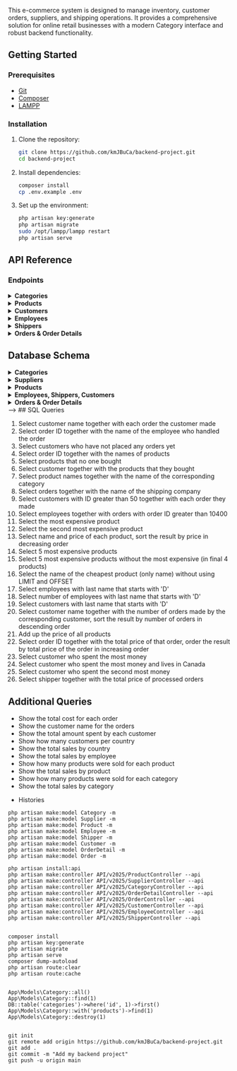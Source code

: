 
This e-commerce system is designed to manage inventory, customer orders, suppliers, and shipping operations. It provides a comprehensive solution for online retail businesses with a modern Category interface and robust backend functionality.


## Getting Started

### Prerequisites

- [Git](https://git-scm.com/)
- [Composer](https://getcomposer.org/)
- [LAMPP](https://www.apachefriends.org/index.html)

### Installation

1. Clone the repository:
   ```bash
   git clone https://github.com/kmJBuCa/backend-project.git
   cd backend-project
   ```

2. Install dependencies:
   ```bash
   composer install
   cp .env.example .env
   ```

3. Set up the environment:
   ```bash
   php artisan key:generate
   php artisan migrate
   sudo /opt/lampp/lampp restart
   php artisan serve
   ```

## API Reference

### Endpoints

<details>
<summary><strong>Categories</strong></summary>

- **GET** `/api/v1/categories` - List all categories
- **POST** `/api/v1/categories` - Create a new category
- **GET** `/api/v1/categories/{id}` - Get a single category
- **PUT** `/api/v1/categories/{id}` - Update a category
- **DELETE** `/api/v1/categories/{id}` - Delete a category
</details>

<details>
<summary><strong>Products</strong></summary>

- **GET** `/api/v1/products` - List all products
- **POST** `/api/v1/products` - Create a new product
- **GET** `/api/v1/products/{id}` - Get a single product
- **PUT** `/api/v1/products/{id}` - Update a product
- **DELETE** `/api/v1/products/{id}` - Delete a product
</details>

<details>
<summary><strong>Customers</strong></summary>

- **GET** `/api/v1/customers` - List all customers
- **POST** `/api/v1/customers` - Create a new customer
- **GET** `/api/v1/customers/{id}` - Get a single customer
- **PUT** `/api/v1/customers/{id}` - Update a customer
- **DELETE** `/api/v1/customers/{id}` - Delete a customer
</details>

<details>
<summary><strong>Employees</strong></summary>

- **GET** `/api/v1/employees` - List all employees
- **POST** `/api/v1/employees` - Create a new employee
- **GET** `/api/v1/employees/{id}` - Get a single employee
- **PUT** `/api/v1/employees/{id}` - Update an employee
- **DELETE** `/api/v1/employees/{id}` - Delete an employee
</details>

<details>
<summary><strong>Shippers</strong></summary>

- **GET** `/api/v1/shippers` - List all shippers
- **POST** `/api/v1/shippers` - Create a new shipper
- **GET** `/api/v1/shippers/{id}` - Get a single shipper
- **PUT** `/api/v1/shippers/{id}` - Update a shipper
- **DELETE** `/api/v1/shippers/{id}` - Delete a shipper
</details>

<details>
<summary><strong>Orders & Order Details</strong></summary>

- **GET** `/api/v1/orders` - List all orders
- **POST** `/api/v1/orders` - Create a new order
- **GET** `/api/v1/orders/{id}` - Get a single order
- **PUT** `/api/v1/orders/{id}` - Update an order
- **DELETE** `/api/v1/orders/{id}` - Delete an order

- **GET** `/api/v1/order-details` - List all order details
- **POST** `/api/v1/order-details` - Create a new order detail
- **GET** `/api/v1/order-details/{id}` - Get a single order detail
- **PUT** `/api/v1/order-details/{id}` - Update an order detail
- **DELETE** `/api/v1/order-details/{id}` - Delete an order detail
</details>




## Database Schema

<details>
<summary><strong>Categories</strong></summary>

```
+------------------------------+
| categories                   |
+------------------------------+
| id                           | bigIncrements
| category_name                | string(100) unique
| description                  | text
| created_at                   | timestamp
| updated_at                   | timestamp
+------------------------------+
| relationships:               |
| - category hasMany product   |
+------------------------------+
```
### php artisan tinker
```
use App\Models\Category; 
for ($i = 1; $i <= 9; $i++) {
    Category::create([
        'category_name' => 'Category ' . $i,
        'description' => 'Description for Category ' . $i
    ]);
}
```

</details>

<details>
<summary><strong>Suppliers</strong></summary>

```
+------------------------------+
| suppliers                    |
+------------------------------+
| id                           | bigIncrements
| supplier_name                | string(100)
| contact_person               | string(100)
| phone                        | string(20)
| email                        | string(100)
| website                      | string(255)
| bio                          | text
| address                      | string(255)
| city                         | string(50)
| country                      | string(50)
| brand_name                   | string(100)
| active                       | boolean
| bank_name                    | string
| bank_account_number          | string
| bank_account_name            | string
| logo                         | string
| created_at                   | timestamp
| updated_at                   | timestamp
+------------------------------+
| relationships:               |
| - supplier hasMany Product   |
+------------------------------+
```
### php artisan tinker
```
use App\Models\Supplier;
for ($i = 1; $i <= 9; $i++) {
    Supplier::create([
        'supplier_name' => 'Supplier ' . $i,
        'contact_person' => 'Contact ' . $i,
        'phone' => '555-020' . $i,
        'email' => 'supplier' . $i . '@example.com',
        'website' => 'https://supplier' . $i . '.com',
        'bio' => 'Bio for Supplier ' . $i,
        'address' => 'Address ' . $i,
        'city' => 'City ' . $i,
        'country' => 'Country ' . $i,
        'brand_name' => 'Brand ' . $i,
        'active' => $i % 2 == 0 ? 1 : 0, 
        'bank_name' => 'Bank ' . $i,
        'bank_account_number' => 'BA' . str_pad($i, 8, '0', STR_PAD_LEFT),
        'bank_account_name' => 'Account ' . $i,
        'logo' => 'logo' . $i . '.png' 
    ]);
}
```
</details>

<details>
<summary><strong>Products</strong></summary>

```
+------------------------------+
| products                     |
+------------------------------+
| id                           | bigIncrements
| product_name                 | string
| cost_price                   | decimal(10,2)
| selling_price                | decimal(10,2)
| quantity_in_stock            | integer, default(0)
| minimum_stock_level          | integer, default(0)
| status                       | enum, default('active')
| image                        | string, nullable
| barcode                      | string, nullable
| description                  | text, nullable
| brand                        | string, nullable
| model                        | string, nullable
| color                        | string, nullable
| size                         | string, nullable
| weight                       | string, nullable
| dimensions                   | string, nullable
| warranty                     | string, nullable
| country_of_origin            | string, nullable
| supplier_id                  | unsignedBigInteger, foreign key
| category_id                  | unsignedBigInteger, foreign key
| created_at                   | timestamp
| updated_at                   | timestamp
+------------------------------+
| relationships:               |
| - Product belongs to Category|
| - Product belongs to Supplier|
+------------------------------+
```
### php artisan tinker
```
use App\Models\Product;
for ($i = 1; $i <= 9; $i++) {
    Product::create([
        'product_name' => 'Product ' . $i,
        'cost_price' => rand(50, 200) + (rand(0, 99) / 100), 
        'selling_price' => rand(100, 300) + (rand(0, 99) / 100),
        'quantity_in_stock' => rand(10, 100), 
        'minimum_stock_level' => rand(5, 20), 
        'status' => $i % 2 == 0 ? 'active' : 'inactive', 
        'image' => 'product' . $i . '.jpg', 
        'barcode' => 'BAR' . str_pad($i, 10, '0', STR_PAD_LEFT), 
        'description' => 'Description for Product ' . $i,
        'brand' => 'Brand ' . $i,
        'model' => 'Model ' . $i,
        'color' => $i % 3 == 0 ? 'Red' : ($i % 3 == 1 ? 'Blue' : 'Green'), 
        'size' => $i % 2 == 0 ? 'Large' : 'Small', 
        'weight' => rand(1, 10) + (rand(0, 99) / 100), 
        'dimensions' => rand(10, 50) . 'x' . rand(10, 50) . 'x' . rand(10, 50), 
        'warranty' => $i % 2 == 0 ? '1 year' : '6 months', 
        'country_of_origin' => 'Country ' . $i,
        'supplier_id' => rand(1, 9), 
        'category_id' => rand(1, 9)  
    ]);
}

```
</details>

<details>
<summary><strong>Employees, Shippers, Customers</strong></summary>

```
+------------------------------+
| employees                    |
+------------------------------+
| id                           | bigIncrements
| first_name                   | string
| last_name                    | string
| position                     | string
| department                   | string
| hire_date                    | date
| phone                        | string, nullable
| email                        | string, unique
| address                      | text, nullable
| photo                        | string, nullable
| gender                       | enum('male','female','other'), nullable
| created_at                   | timestamp
| updated_at                   | timestamp
+------------------------------+
```
### php artisan tinker
```
use App\Models\Employee;
for ($i = 1; $i <= 9; $i++) {
    Employee::create([
        'first_name' => 'Employee' . $i,
        'last_name' => 'Smith' . $i,
        'position' => 'Position ' . $i,
        'department' => 'Dept ' . $i,
        'hire_date' => now()->subDays(rand(1, 365))->toDateString(), 
        'phone' => '555-010' . $i,
        'email' => 'employee' . $i . '@company.com',
        'address' => 'Address ' . $i,
        'photo' => 'photo' . $i . '.jpg', 
        'gender' => $i % 2 == 0 ? 'Female' : 'Male' 
    ]);
}
```

```
+------------------------------+
| shippers                     |
+------------------------------+
| id                           | primary key, auto-incrementing
| shipper_name                 | string
| contact_person               | string nullable
| phone                        | string
| address                      | text nullable  
| shipping_methods             | json nullable
| email                        | string nullable
| notes                        | text nullable
| created_at                   | timestamp
| updated_at                   | timestamp
+------------------------------+
```
### php artisan tinker
```
use App\Models\Shipper;
for ($i = 1; $i <= 9; $i++) {
    Shipper::create([
        'shipper_name' => 'Shipper ' . $i,
        'contact_person' => 'Contact ' . $i,
        'phone' => '555-030' . $i,
        'address' => 'Address ' . $i,
        'shipping_methods' => $i % 2 == 0 ? 'Ground, Air' : 'Ground', 
        'email' => 'shipper' . $i . '@shipping.com',
        'notes' => 'Notes for Shipper ' . $i
    ]);
}
```

```
+------------------------------+
| customers                    |
+------------------------------+
| id                           | primary key
| customer_name                | string
| contact_name                 | string
| phone                        | string nullable
| email                        | string unique
| address                      | string nullable
| city                         | string nullable
| state                        | string nullable
| zip                          | string nullable
| country                      | string nullable
| company                      | string nullable
| website                      | string nullable
| status                       | string default 'active'
| customer_type                | string default 'regular'
| bank_name                    | string nullable
| account_name                 | string nullable
| account_number               | string nullable
| notes                        | text nullable
| created_at                   | timestamp
| updated_at                   | timestamp
+------------------------------+
```
### php artisan tinker
```
use App\Models\Customer;
for ($i = 1; $i <= 9; $i++) {
    Customer::create([
        'customer_name' => 'Customer ' . $i,
        'contact_name' => 'Contact ' . $i,
        'phone' => '555-000' . $i,
        'email' => 'customer' . $i . '@example.com',
        'address' => 'Address ' . $i,
        'city' => 'City ' . $i,
        'state' => 'ST',
        'zip' => '0000' . $i,
        'country' => 'Country ' . $i,
        'company' => 'Company ' . $i,
        'website' => 'https://company' . $i . '.com',
        'status' => $i % 3 == 0 ? 'inactive' : 'active', 
        'customer_type' => $i % 3 == 1 ? 'regular' : ($i % 3 == 2 ? 'premium' : 'vip'),
        'bank_name' => 'Bank ' . $i,
        'account_name' => 'Account ' . $i,
        'account_number' => 'ACC' . str_pad($i, 6, '0', STR_PAD_LEFT),
        'notes' => 'Notes for Customer ' . $i
    ]);
}
```
</details>

<details>
<summary><strong>Orders & Order Details</strong></summary>

```
+------------------------------+
| Order                        |
+------------------------------+
| id                           | primary key
| order_date                   | date
| total_amount                 | decimal(10, 2)
| status                       | enum('pending', 'processing', 'shipped', 'delivered', 'cancelled')
|                              | default('pending')
+------------------------------+
| customer_id                  | unsignedBigInteger to customers table
| employee_id                  | unsignedBigInteger to employees table
| shipper_id                   | unsignedBigInteger to shippers table
+------------------------------+
| created_at                   | timestamp
| updated_at                   | timestamp
+------------------------------+
```
### php artisan tinker
```
use App\Models\Order;
for ($i = 1; $i <= 9; $i++) {
    Order::create([
        'order_date' => now()->subDays(rand(1, 30))->toDateString(), 
        'total_amount' => rand(100, 1000) + (rand(0, 99) / 100), 
        'customer_id' => rand(1, 9), 
        'employee_id' => rand(1, 9), 
        'shipper_id' => rand(1, 3)   
    ]);
}
```

```
+------------------------------+
| OrderDetail                  |
+------------------------------+
| id                           | primary key
| quantity                     | integer
| price                        | decimal(10, 2)
| order_id                     | unsignedBigInteger to orders table
| product_id                   | unsignedBigInteger to products table
+------------------------------+
| created_at                   | timestamp
| updated_at                   | timestamp
+------------------------------+
```
### php artisan tinker
```
use App\Models\OrderDetail;
for ($i = 1; $i <= 9; $i++) {
    $quantity = rand(1, 10); 
    $price = rand(10, 100) + (rand(0, 99) / 100); 
    OrderDetail::create([
        'quantity' => $quantity,
        'price' => $price,
        'subtotal' => $quantity * $price, 
        'order_id' => rand(1, 9), 
        'product_id' => rand(1, 5) 
    ]);
}
```
</details>


</details> -->
## SQL Queries

1. Select customer name together with each order the customer made
2. Select order ID together with the name of the employee who handled the order
3. Select customers who have not placed any orders yet
4. Select order ID together with the names of products
5. Select products that no one bought
6. Select customer together with the products that they bought
7. Select product names together with the name of the corresponding category
8. Select orders together with the name of the shipping company
9. Select customers with ID greater than 50 together with each order they made
10. Select employees together with orders with order ID greater than 10400
11. Select the most expensive product
12. Select the second most expensive product
13. Select name and price of each product, sort the result by price in decreasing order
14. Select 5 most expensive products
15. Select 5 most expensive products without the most expensive (in final 4 products)
16. Select the name of the cheapest product (only name) without using LIMIT and OFFSET
17. Select employees with last name that starts with 'D'
18. Select number of employees with last name that starts with 'D'
19. Select customers with last name that starts with 'D'
20. Select customer name together with the number of orders made by the corresponding customer, sort the result by number of orders in descending order
21. Add up the price of all products
22. Select order ID together with the total price of that order, order the result by total price of the order in increasing order
23. Select customer who spent the most money
24. Select customer who spent the most money and lives in Canada
25. Select customer who spent the second most money
26. Select shipper together with the total price of processed orders

## Additional Queries

- Show the total cost for each order
- Show the customer name for the orders
- Show the total amount spent by each customer
- Show how many customers per country
- Show the total sales by country
- Show the total sales by employee
- Show how many products were sold for each product
- Show the total sales by product
- Show how many products were sold for each category
- Show the total sales by category



* Histories
```
php artisan make:model Category -m 
php artisan make:model Supplier -m 
php artisan make:model Product -m 
php artisan make:model Employee -m
php artisan make:model Shipper -m
php artisan make:model Customer -m
php artisan make:model OrderDetail -m
php artisan make:model Order -m 

php artisan install:api
php artisan make:controller API/v2025/ProductController --api
php artisan make:controller API/v2025/SupplierController --api
php artisan make:controller API/v2025/CategoryController --api
php artisan make:controller API/v2025/OrderDetailController --api
php artisan make:controller API/v2025/OrderController --api
php artisan make:controller API/v2025/CustomerController --api
php artisan make:controller API/v2025/EmployeeController --api
php artisan make:controller API/v2025/ShipperController --api


composer install
php artisan key:generate
php artisan migrate
php artisan serve
composer dump-autoload
php artisan route:clear
php artisan route:cache


App\Models\Category::all()
App\Models\Category::find(1)
DB::table('categories')->where('id', 1)->first()
App\Models\Category::with('products')->find(1)
App\Models\Category::destroy(1)


git init
git remote add origin https://github.com/kmJBuCa/backend-project.git
git add .
git commit -m "Add my backend project"
git push -u origin main

```
